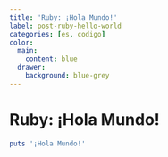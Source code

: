 ```yaml
---
title: 'Ruby: ¡Hola Mundo!'
label: post-ruby-hello-world
categories: [es, codigo]
color:
  main:
    content: blue
  drawer:
    background: blue-grey
---
```


Ruby: ¡Hola Mundo!
==================

```ruby
puts '¡Hola Mundo!'
```
